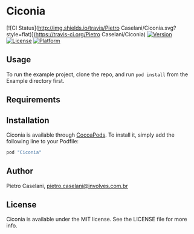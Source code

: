 # Ciconia

[![CI Status](http://img.shields.io/travis/Pietro Caselani/Ciconia.svg?style=flat)](https://travis-ci.org/Pietro Caselani/Ciconia)
[![Version](https://img.shields.io/cocoapods/v/Ciconia.svg?style=flat)](http://cocoapods.org/pods/Ciconia)
[![License](https://img.shields.io/cocoapods/l/Ciconia.svg?style=flat)](http://cocoapods.org/pods/Ciconia)
[![Platform](https://img.shields.io/cocoapods/p/Ciconia.svg?style=flat)](http://cocoapods.org/pods/Ciconia)

## Usage

To run the example project, clone the repo, and run `pod install` from the Example directory first.

## Requirements

## Installation

Ciconia is available through [CocoaPods](http://cocoapods.org). To install
it, simply add the following line to your Podfile:

```ruby
pod "Ciconia"
```

## Author

Pietro Caselani, pietro.caselani@involves.com.br

## License

Ciconia is available under the MIT license. See the LICENSE file for more info.
